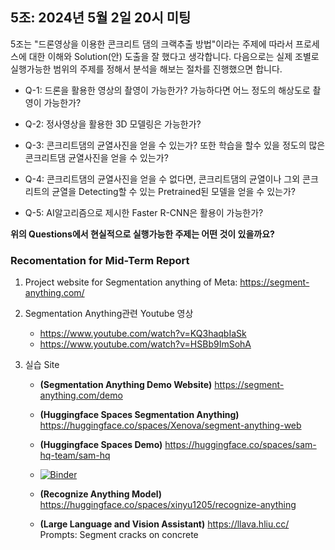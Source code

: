 ## 5조: 2024년 5월 2일 20시 미팅

5조는 "드론영상을 이용한 콘크리트 댐의 크랙추출 방법"이라는 주제에 따라서 프로세스에 대한 이해와 Solution(안) 도출을 잘 했다고 생각합니다.
다음으로는 실제 조별로 실행가능한 범위의 주제를 정해서 분석을 해보는 절차를 진행했으면 합니다.

- Q-1: 드론을 활용한 영상의 촬영이 가능한가? 가능하다면 어느 정도의 해상도로 촬영이 가능한가?

- Q-2: 정사영상을 활용한 3D 모델링은 가능한가?

- Q-3: 콘크리트댐의 균열사진을 얻을 수 있는가? 또한 학습을 할수 있을 정도의 많은 콘크리트댐 균열사진을 얻을 수 있는가?

- Q-4: 콘크리트댐의 균열사진을 얻을 수 없다면, 콘크리트댐의 균열이나 그외 콘크리트의 균열을 Detecting할 수 있는 Pretrained된 모델을 얻을 수 있는가?

- Q-5: AI알고리즘으로 제시한 Faster R-CNN은 활용이 가능한가?

 **위의 Questions에서 현실적으로 실행가능한 주제는 어떤 것이 있을까요?**

### Recomentation for Mid-Term Report

1. Project website for Segmentation anything of Meta: https://segment-anything.com/
   
2. Segmentation Anything관련 Youtube 영상
   - https://www.youtube.com/watch?v=KQ3haqbIaSk
   - https://www.youtube.com/watch?v=HSBb9ImSohA
     
3. 실습 Site
   - **(Segmentation Anything Demo Website)** https://segment-anything.com/demo
   - **(Huggingface Spaces Segmentation Anything)** https://huggingface.co/spaces/Xenova/segment-anything-web
   - **(Huggingface Spaces Demo)** https://huggingface.co/spaces/sam-hq-team/sam-hq
   - [![Binder](https://mybinder.org/badge_logo.svg)](https://mybinder.org/v2/gh/Water-AI-Capstone-Design-KM-Univ/segment-anything.git/HEAD)
  
   - **(Recognize Anything Model)** https://huggingface.co/spaces/xinyu1205/recognize-anything

   - **(Large Language and Vision Assistant)** https://llava.hliu.cc/    Prompts: Segment cracks on concrete
